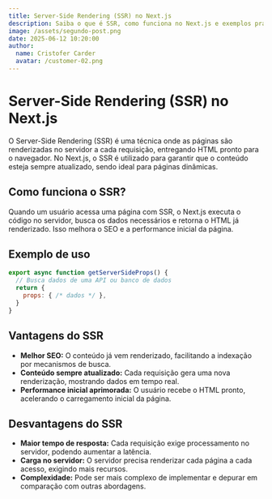 ```yaml
---
title: Server-Side Rendering (SSR) no Next.js
description: Saiba o que é SSR, como funciona no Next.js e exemplos práticos de uso.
image: /assets/segundo-post.png
date: 2025-06-12 10:20:00
author:
  name: Cristofer Carder
  avatar: /customer-02.png
---
```


# Server-Side Rendering (SSR) no Next.js

O Server-Side Rendering (SSR) é uma técnica onde as páginas são renderizadas no servidor a cada requisição, entregando HTML pronto para o navegador. No Next.js, o SSR é utilizado para garantir que o conteúdo esteja sempre atualizado, sendo ideal para páginas dinâmicas.


## Como funciona o SSR?

Quando um usuário acessa uma página com SSR, o Next.js executa o código no servidor, busca os dados necessários e retorna o HTML já renderizado. Isso melhora o SEO e a performance inicial da página.

## Exemplo de uso

```js
export async function getServerSideProps() {
  // Busca dados de uma API ou banco de dados
  return {
    props: { /* dados */ },
  }
}
```

## Vantagens do SSR

- **Melhor SEO:** O conteúdo já vem renderizado, facilitando a indexação por mecanismos de busca.
- **Conteúdo sempre atualizado:** Cada requisição gera uma nova renderização, mostrando dados em tempo real.
- **Performance inicial aprimorada:** O usuário recebe o HTML pronto, acelerando o carregamento inicial da página.

## Desvantagens do SSR

- **Maior tempo de resposta:** Cada requisição exige processamento no servidor, podendo aumentar a latência.
- **Carga no servidor:** O servidor precisa renderizar cada página a cada acesso, exigindo mais recursos.
- **Complexidade:** Pode ser mais complexo de implementar e depurar em comparação com outras abordagens.
